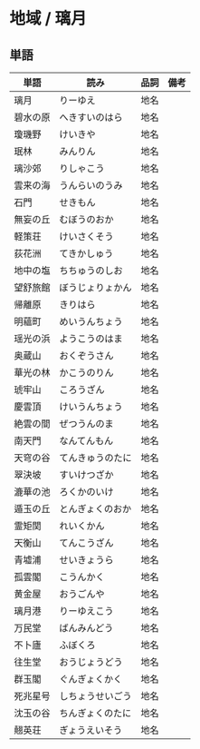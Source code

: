 # 地域 / 璃月

## 単語

|単語|読み|品詞|備考|
|---|---|---|---|
|璃月|りーゆえ|地名||
|碧水の原|へきすいのはら|地名||
|瓊璣野|けいきや|地名||
|珉林|みんりん|地名||
|璃沙郊|りしゃこう|地名||
|雲来の海|うんらいのうみ|地名||
|石門|せきもん|地名||
|無妄の丘|むぼうのおか|地名||
|軽策荘|けいさくそう|地名||
|荻花洲|てきかしゅう|地名||
|地中の塩|ちちゅうのしお|地名||
|望舒旅館|ぼうじょりょかん|地名||
|帰離原|きりはら|地名||
|明蘊町|めいうんちょう|地名||
|瑶光の浜|ようこうのはま|地名||
|奥蔵山|おくぞうさん|地名||
|華光の林|かこうのりん|地名||
|琥牢山|ころうざん|地名||
|慶雲頂|けいうんちょう|地名||
|絶雲の間|ぜつうんのま|地名||
|南天門|なんてんもん|地名||
|天穹の谷|てんきゅうのたに|地名||
|翠決坡|すいけつざか|地名||
|漉華の池|ろくかのいけ|地名||
|遁玉の丘|とんぎょくのおか|地名||
|霊矩関|れいくかん|地名||
|天衡山|てんこうざん|地名||
|青墟浦|せいきょうら|地名||
|孤雲閣|こうんかく|地名||
|黄金屋|おうごんや|地名||
|璃月港|りーゆえこう|地名||
|万民堂|ばんみんどう|地名||
|不卜廬|ふぼくろ|地名||
|往生堂|おうじょうどう|地名||
|群玉閣|ぐんぎょくかく|地名||
|死兆星号|しちょうせいごう|地名||
|沈玉の谷|ちんぎょくのたに|地名||
|翹英荘|ぎょうえいそう|地名||